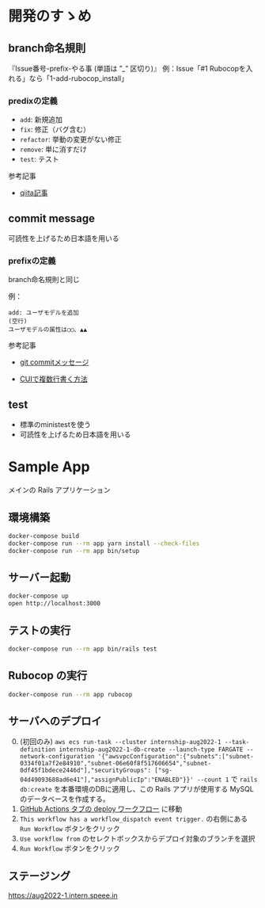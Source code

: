 # 開発のすゝめ

## branch命名規則
『Issue番号-prefix-やる事 (単語は ”_” 区切り)』
例：Issue「#1 Rubocopを入れる」なら「1-add-rubocop_install」
### predixの定義
- `add`: 新規追加
- `fix`: 修正（バグ含む）
- `refactor`: 挙動の変更がない修正
- `remove`: 単に消すだけ
- `test`: テスト

参考記事
- [qiita記事](https://qiita.com/konatsu_p/items/dfe199ebe3a7d2010b3e)

## commit message
可読性を上げるため日本語を用いる
### prefixの定義
branch命名規則と同じ

例：
```
add: ユーザモデルを追加
(空行)
ユーザモデルの属性は◯◯、▲▲
```
参考記事
- [git commitメッセージ](https://qiita.com/itosho/items/9565c6ad2ffc24c09364)

- [CUIで複数行書く方法](https://qiita.com/mimickn/items/586eb64e9da5b5c63e4f)


## test
- 標準のministestを使う
- 可読性を上げるため日本語を用いる

# Sample App

メインの Rails アプリケーション

## 環境構築

``` bash
docker-compose build
docker-compose run --rm app yarn install --check-files
docker-compose run --rm app bin/setup
```

## サーバー起動

``` bash
docker-compose up
open http://localhost:3000
```

## テストの実行

``` bash
docker-compose run --rm app bin/rails test
```

## Rubocop の実行

``` bash
docker-compose run --rm app rubocop
```

## サーバへのデプロイ

0. (初回のみ) `aws ecs run-task --cluster internship-aug2022-1 --task-definition internship-aug2022-1-db-create --launch-type FARGATE --network-configuration '{"awsvpcConfiguration":{"subnets":["subnet-0334f01a7f2e84910","subnet-06e60f8f517606654","subnet-0df45f1bdece2446d"],"securityGroups": ["sg-04d49093688ad6e41"],"assignPublicIp":"ENABLED"}}' --count 1` で `rails db:create` を本番環境のDBに適用し、この Rails アプリが使用する MySQL のデータベースを作成する。
1. [GitHub Actions タブの deploy ワークフロー](https://github.com/speee/hr-eng-internship-2022-1st-team-1/actions) に移動
2. `This workflow has a workflow_dispatch event trigger.` の右側にある `Run Workflow` ボタンをクリック
3. `Use workflow from` のセレクトボックスからデプロイ対象のブランチを選択
4. `Run Workflow` ボタンをクリック

## ステージング
https://aug2022-1.intern.speee.in
